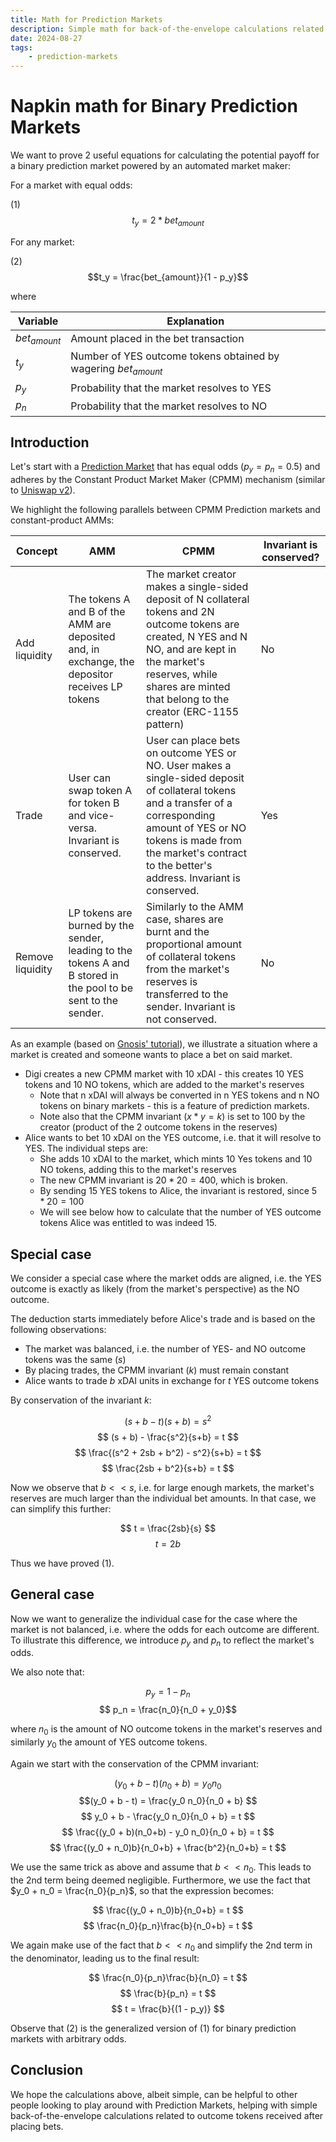 ```yaml
---
title: Math for Prediction Markets
description: Simple math for back-of-the-envelope calculations related to Prediction Markets
date: 2024-08-27
tags:
    - prediction-markets
---
```


# Napkin math for Binary Prediction Markets

We want to prove 2 useful equations for calculating the potential payoff for a binary prediction market powered by an automated market maker:

For a market with equal odds:

(1) $$ t_y = 2 * bet_{amount}$$

For any market:

(2) $$t_y = \frac{bet_{amount}}{1 - p_y}$$


where 

| Variable    | Explanation |
| -------- | ------- |
| $bet_{amount}$ | Amount placed in the bet transaction |
| $t_y$  | Number of YES outcome tokens obtained by wagering $bet_{amount}$     |
| $p_y$ | Probability that the market resolves to YES   |
| $p_n$ | Probability that the market resolves to NO   |

## Introduction

Let's start with a [Prediction Market](https://docs.gnosis.io/conditionaltokens/docs/introduction3/) that has equal odds ($p_y = p_n = 0.5$) and adheres by the Constant Product Market Maker (CPMM) mechanism (similar to [Uniswap v2](https://uniswap.org/whitepaper.pdf)).

We highlight the following parallels between CPMM Prediction markets and constant-product AMMs:

|Concept| AMM| CPMM| Invariant is conserved?
| -------- | ------- | -------- | -------- |
| Add liquidity | The tokens A and B of the AMM are deposited and, in exchange, the depositor receives LP tokens | The market creator makes a single-sided deposit of N collateral tokens and 2N outcome tokens are created, N YES and N NO, and are kept in the market's reserves, while shares are minted that belong to the creator (ERC-1155 pattern)| No
| Trade | User can swap token A for token B and vice-versa. Invariant is conserved. | User can place bets on outcome YES or NO. User makes a single-sided deposit of collateral tokens and a transfer of a corresponding amount of YES or NO tokens is made from the market's contract to the better's address. Invariant is conserved. | Yes
| Remove liquidity | LP tokens are burned by the sender, leading to the tokens A and B stored in the pool to be sent to the sender. | Similarly to the AMM case, shares are burnt and the proportional amount of collateral tokens from the market's reserves is transferred to the sender. Invariant is not conserved. | No

As an example (based on [Gnosis' tutorial](https://docs.gnosis.io/conditionaltokens/docs/introduction3/#an-example-with-cpmm)), we illustrate a situation where a market is created and someone wants to place a bet on said market.

- Digi creates a new CPMM market with 10 xDAI - this creates 10 YES tokens and 10 NO tokens, which are added to the market's reserves
    - Note that n xDAI will always be converted in n YES tokens and n NO tokens on binary markets - this is a feature of prediction markets.
    - Note also that the CPMM invariant ($x * y = k$) is set to $100$ by the creator (product of the 2 outcome tokens in the reserves)
- Alice wants to bet 10 xDAI on the YES outcome, i.e. that it will resolve to YES. The individual steps are:
    - She adds 10 xDAI to the market, which mints 10 Yes tokens and 10 NO tokens, adding this to the market's reserves
    - The new CPMM invariant is $20 * 20 = 400$, which is broken.
    - By sending 15 YES tokens to Alice, the invariant is restored, since $5 * 20 = 100$
    - We will see below how to calculate that the number of YES outcome tokens Alice was entitled to was indeed 15.


## Special case

We consider a special case where the market odds are aligned, i.e. the YES outcome is exactly as likely (from the market's perspective) as the NO outcome.

The deduction starts immediately before Alice's trade and is based on the following observations:
- The market was balanced, i.e. the number of YES- and NO outcome tokens was the same ($s$)
- By placing trades, the CPMM invariant ($k$) must remain constant
- Alice wants to trade $b$ xDAI units in exchange for $t$ YES outcome tokens

By conservation of the invariant $k$:

$$ (s  + b - t)(s + b) = s^2$$
$$ (s + b) - \frac{s^2}{s+b} = t $$
$$ \frac{(s^2 + 2sb + b^2) - s^2}{s+b} = t $$
$$ \frac{2sb + b^2}{s+b} = t $$

Now we observe that $b << s$, i.e. for large enough markets, the market's reserves are much larger than the individual bet amounts. In that case, we can simplify this further:

$$ t = \frac{2sb}{s} $$
$$ t = 2b $$

Thus we have proved (1).

## General case

Now we want to generalize the individual case for the case where the market is not balanced, i.e. where the odds for each outcome are different. To illustrate this difference, we introduce $p_y$ and $p_n$ to reflect the market's odds.

We also note that:

$$ p_y = 1 - p_n$$
$$ p_n = \frac{n_0}{n_0 + y_0}$$

where $n_0$ is the amount of NO outcome tokens in the market's reserves and similarly $y_0$ the amount of YES outcome tokens.

Again we start with the conservation of the CPMM invariant:

$$(y_0 + b - t)(n_0 + b) = y_0  n_0 $$
$$(y_0 + b - t) = \frac{y_0 n_0}{n_0 + b} $$
$$ y_0 + b - \frac{y_0 n_0}{n_0 + b} = t $$
$$ \frac{(y_0 + b)(n_0+b) - y_0 n_0}{n_0 + b} = t $$
$$ \frac{(y_0 + n_0)b}{n_0+b} + \frac{b^2}{n_0+b} = t $$

We use the same trick as above and assume that $b << n_0$. This leads to the 2nd term being deemed negligible.
Furthermore, we use the fact that $y_0 + n_0 = \frac{n_0}{p_n}$, so that the expression becomes:

$$ \frac{(y_0 + n_0)b}{n_0+b} = t $$
$$ \frac{n_0}{p_n}\frac{b}{n_0+b} = t $$

We again make use of the fact that $b << n_0$ and simplify the 2nd term in the denominator, leading us to the final result:

$$ \frac{n_0}{p_n}\frac{b}{n_0} = t $$
$$ \frac{b}{p_n} = t $$
$$ t = \frac{b}{(1 - p_y)} $$

Observe that (2) is the generalized version of (1) for binary prediction markets with arbitrary odds.

## Conclusion

We hope the calculations above, albeit simple, can be helpful to other people looking to play around with Prediction Markets, helping with simple back-of-the-envelope calculations related to outcome tokens received after placing bets.